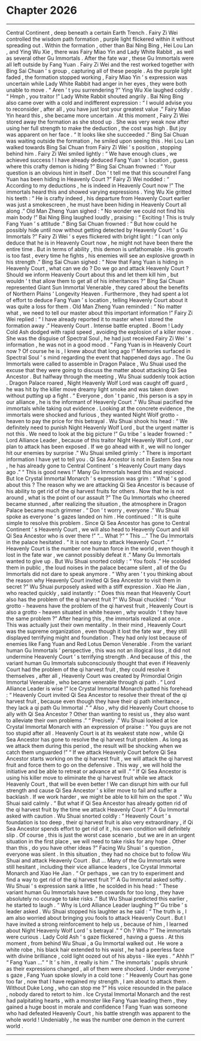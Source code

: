 
# Chapter 2026


---

Central Continent , deep beneath a certain Earth Trench .
Fairy Zi Wei controlled the wisdom path formation , purple light flickered within it without spreading out .
Within the formation , other than Bai Ning Bing , Hei Lou Lan , and Ying Wu Xie , there was Fairy Miao Yin and Lady White Rabbit , as well as several other Gu Immortals .
After the fate war , these Gu Immortals were all left outside by Fang Yuan .
Fairy Zi Wei and the rest worked together with Bing Sai Chuan ’ s group , capturing all of these people .
As the purple light faded , the formation stopped working , Fairy Miao Yin ’ s expression was uncertain while Lady White Rabbit had anger in her eyes , they were both unable to move .
“ Aren ’ t you surrendering ?” Ying Wu Xie laughed coldly .
“ Hmph , you traitor !” Lady White Rabbit shouted angrily .
Bai Ning Bing also came over with a cold and indifferent expression : “ I would advise you to reconsider , after all , you have just lost your greatest value .”
Fairy Miao Yin heard this , she became more uncertain .
At this moment , Fairy Zi Wei stored away the formation as she stood up . She was very weak now after using her full strength to make the deduction , the cost was high . But joy was apparent on her face .
“ It looks like she succeeded .” Bing Sai Chuan was waiting outside the formation , he smiled upon seeing this .
Hei Lou Lan walked towards Bing Sai Chuan from Fairy Zi Wei ’ s position , stopping behind him .
Fairy Zi Wei smiled lightly : “ We have enough clues , we achieved success ! I have already deduced Fang Yuan ’ s location , guess where this crafty demon is hiding ?”
Bing Sai Chuan frowned : “ Your question is an obvious hint in itself . Don ’ t tell me that this scoundrel Fang Yuan has been hiding in Heavenly Court ?”
Fairy Zi Wei nodded : “ According to my deductions , he is indeed in Heavenly Court now !”
The immortals heard this and showed varying expressions .
Ying Wu Xie gritted his teeth : “ He is crafty indeed , his departure from Heavenly Court earlier was just a smokescreen , he must have been hiding in Heavenly Court all along .”
Old Man Zheng Yuan sighed : “ No wonder we could not find his main body !”
Bai Ning Bing laughed loudly , praising : “ Exciting ! This is truly Fang Yuan ’ s attitude .”
Bing Sai Chuan frowned : “ But how could he possibly hide until now without getting detected by Heavenly Court ’ s Gu Immortals ?”
Fairy Zi Wei ’ s eyes flickered with bright light : “ I can only deduce that he is in Heavenly Court now , he might not have been there the entire time . But in terms of ability , this demon is unfathomable . His growth is too fast , every time he fights , his enemies will see an explosive growth in his strength .”
Bing Sai Chuan sighed : “ Now that Fang Yuan is hiding in Heavenly Court , what can we do ? Do we go and attack Heavenly Court ? Should we inform Heavenly Court about this and let them kill him , but wouldn ’ t that allow them to get all of his inheritances ?”
Bing Sai Chuan represented Giant Sun Immortal Venerable , they cared about the benefits of Northern Plains ’ Longevity Heaven . Furthermore , they had spent a lot of effort to deduce Fang Yuan ’ s location , telling Heavenly Court about it was quite a loss for them .
Old Man Zheng Yuan reminded : “ No matter what , we need to tell our master about this important information !”
Fairy Zi Wei replied : “ I have already reported it to master when I stored the formation away .”
Heavenly Court .
Intense battle erupted .
Boom !
Lady Cold Ash dodged with rapid speed , avoiding the explosion of a killer move .
She was the disguise of Spectral Soul , he had just received Fairy Zi Wei ’ s information , he was not in a good mood .
“ Fang Yuan is in Heavenly Court now ? Of course he is , I knew about that long ago !”
Memories surfaced in Spectral Soul ’ s mind regarding the event that happened days ago .
The Gu Immortals were called to assemble in Dragon Palace , Wu Shuai used the excuse that they were going to discuss the matter about attacking Qi Sea Ancestor .
But halfway through the meeting , Wu Shuai suddenly took action .
Dragon Palace roared , Night Heavenly Wolf Lord was caught off guard , he was hit by the killer move dreamy light smoke and was taken down without putting up a fight .
“ Everyone , don ’ t panic , this person is a spy in our alliance , he is the informant of Heavenly Court .” Wu Shuai pacified the immortals while taking out evidence .
Looking at the concrete evidence , the immortals were shocked and furious , they wanted Night Wolf grotto - heaven to pay the price for this betrayal .
Wu Shuai shook his head : “ We definitely need to punish Night Heavenly Wolf Lord , but the urgent matter is not this . We need to look at the big picture !”
Gu tribe ’ s leader frowned : “ Lord Alliance Leader , because of this traitor Night Heavenly Wolf Lord , our plan to attack has been exposed . If we go ahead with it , we will no longer hit our enemies by surprise .”
Wu Shuai smiled grimly : “ There is important information I have yet to tell you . Qi Sea Ancestor is not in Eastern Sea now , he has already gone to Central Continent ’ s Heavenly Court many days ago .”
“ This is good news !” Many Gu Immortals heard this and rejoiced .
But Ice Crystal Immortal Monarch ’ s expression was grim : “ What ’ s good about this ? The reason why we are attacking Qi Sea Ancestor is because of his ability to get rid of the qi harvest fruits for others . Now that he is not around , what is the point of our assault ?”
The Gu Immortals who cheered became stunned , after realizing the situation , the atmosphere in Dragon Palace became much grimmer .
“ Don ’ t worry , everyone .” Wu Shuai spoke as everyone ’ s gazes landed on him .
He continued : “ It is quite simple to resolve this problem . Since Qi Sea Ancestor has gone to Central Continent ’ s Heavenly Court , we will also head to Heavenly Court and kill Qi Sea Ancestor who is over there !”
“… What ?”
“ This …”
The Gu Immortals in the palace hesitated .
“ It is not easy to attack Heavenly Court .”
“ Heavenly Court is the number one human force in the world , even though it lost in the fate war , we cannot possibly defeat it .”
Many Gu Immortals wanted to give up .
But Wu Shuai snorted coldly : “ You fools .”
He scolded them in public , the loud noises in the palace became silent , all of the Gu Immortals did not dare to speak anymore .
“ Why aren ’ t you thinking about the reason why Heavenly Court invited Qi Sea Ancestor to visit them in secret ?” Wu Shuai purposely asked with a stiff expression .
Xiao He Jian , who reacted quickly , said instantly : “ Does this mean that Heavenly Court also has the problem of the qi harvest fruit ?”
Wu Shuai chuckled : “ Your grotto - heavens have the problem of the qi harvest fruit , Heavenly Court is also a grotto - heaven situated in white heaven , why wouldn ’ t they have the same problem ?”
After hearing this , the immortals realized at once .
This was actually just their own mentality . In their mind , Heavenly Court was the supreme organization , even though it lost the fate war , they still displayed terrifying might and foundation . They had only lost because of enemies like Fang Yuan and Red Lotus Demon Venerable . From the variant human Gu Immortals ’ perspective , this was not an illogical loss , it did not undermine Heavenly Court ’ s terrifying strength .
And because of this , the variant human Gu Immortals subconsciously thought that even if Heavenly Court had the problem of the qi harvest fruit , they could resolve it themselves , after all , Heavenly Court was created by Primordial Origin Immortal Venerable , who became venerable through qi path .
“ Lord Alliance Leader is wise !” Ice Crystal Immortal Monarch patted his forehead : “ Heavenly Court invited Qi Sea Ancestor to resolve their threat of the qi harvest fruit , because even though they have their qi path inheritance , they lack a qi path Gu Immortal .”
“ Also , why did Heavenly Court choose to ally with Qi Sea Ancestor ? Other than wanting to resist us , they also want to alleviate their own problems .”
“ Precisely .” Wu Shuai looked at Ice Crystal Immortal Monarch with an expression of praise : “ You guys are not too stupid after all . Heavenly Court is at its weakest state now , while Qi Sea Ancestor has gone to resolve the qi harvest fruit problem . As long as we attack them during this period , the result will be shocking when we catch them unguarded !”
“ If we attack Heavenly Court before Qi Sea Ancestor starts working on the qi harvest fruit , we will attack the qi harvest fruit and force them to go on the defensive . This way , we will hold the initiative and be able to retreat or advance at will .”
“ If Qi Sea Ancestor is using his killer move to eliminate the qi harvest fruit while we attack Heavenly Court , that will be even better ! We can disrupt him with our full strength and cause Qi Sea Ancestor ’ s killer move to fail and suffer a backlash . If we work harder , we might be able to kill him on the spot .”
Wu Shuai said calmly .
“ But what if Qi Sea Ancestor has already gotten rid of the qi harvest fruit by the time we attack Heavenly Court ?” A Gu Immortal asked with caution .
Wu Shuai snorted coldly : “ Heavenly Court ’ s foundation is too deep , their qi harvest fruit is also very extraordinary , if Qi Sea Ancestor spends effort to get rid of it , his own condition will definitely slip . Of course , this is just the worst case scenario , but we are in an urgent situation in the first place , we will need to take risks for any hope . Other than this , do you have other ideas ?”
Facing Wu Shuai ’ s question , everyone was silent .
In this situation , they had no choice but to follow Wu Shuai and attack Heavenly Court .
But …
Many of the Gu Immortals were still hesitant , including their vice alliance leaders , Ice Crystal Immortal Monarch and Xiao He Jian .
“ Or perhaps , we can try to experiment and find a way to get rid of the qi harvest fruit ?” A Gu Immortal asked softly .
Wu Shuai ’ s expression sank a little , he scolded in his head : “ These variant human Gu Immortals have been cowards for too long , they have absolutely no courage to take risks .”
But Wu Shuai predicted this earlier , he started to laugh .
“ Why is Lord Alliance Leader laughing ?” Gu tribe ’ s leader asked .
Wu Shuai stopped his laughter as he said : “ The truth is , I am also worried about bringing you fools to attack Heavenly Court . But I have invited a strong reinforcement to help us , because of him , I learned about Night Heavenly Wolf Lord ’ s betrayal .”
“ Oh ? Who ?” The immortals were curious .
Lady Cold Ash ’ s gaze flickered , having a guess .
At this moment , from behind Wu Shuai , a Gu Immortal walked out . He wore a white robe , his black hair extended to his waist , he had a peerless face with divine brilliance , cold light oozed out of his abyss - like eyes .
“ Ahhh !”
“ Fang Yuan …”
“ It ’ s him , it really is him .”
The immortals ’ pupils shrunk as their expressions changed , all of them were shocked .
Under everyone ’ s gaze , Fang Yuan spoke slowly in a cold tone : “ Heavenly Court has gone too far , now that I have regained my strength , I am about to attack them . Without Duke Long , who can stop me ?”
His voice resounded in the palace , nobody dared to retort to him . Ice Crystal Immortal Monarch and the rest had palpitating hearts , with a monster like Fang Yuan leading them , they gained a huge boost in morale and confidence !
Fang Yuan was someone who had defeated Heavenly Court , his battle strength was apparent to the whole world !
Undeniably , he was the number one demon in the current world .

---

